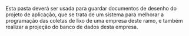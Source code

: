 Esta pasta deverá ser usada para guardar documentos de desenho do projeto de aplicação, que se trata de um sistema para melhorar a programação das coletas de lixo de uma empresa deste ramo, e também realizar a projeção do banco de dados desta empresa.
